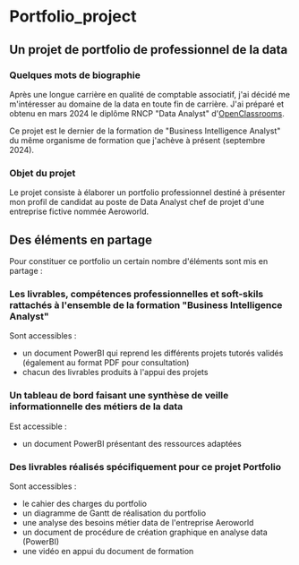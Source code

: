 # Portfolio_project
## Un projet de portfolio de professionnel de la data


### Quelques mots de biographie
Après une longue carrière en qualité de comptable associatif, j'ai décidé me m'intéresser au domaine de la data en toute fin de carrière. 
J'ai préparé et obtenu en mars 2024 le diplôme RNCP "Data Analyst" d'[OpenClassrooms](https://openclassrooms.com/fr/).

Ce projet est le dernier de la formation de "Business Intelligence Analyst" du même organisme de formation que j'achève à présent (septembre 2024).

### Objet du projet
Le projet consiste à élaborer un portfolio professionnel destiné à présenter mon profil de candidat au poste de Data Analyst chef de projet d'une entreprise fictive nommée Aeroworld.

## Des éléments en partage
Pour constituer ce portfolio un certain nombre d'éléments sont mis en partage :

### Les livrables, compétences professionnelles et soft-skils rattachés à l'ensemble de la formation "Business Intelligence Analyst" 
Sont accessibles :
- un document PowerBI qui reprend les différents projets tutorés validés (également au format PDF pour consultation)
- chacun des livrables produits à l'appui des projets

### Un tableau de bord faisant une synthèse de veille informationnelle des métiers de la data
Est accessible :
- un document PowerBI présentant des ressources adaptées

### Des livrables réalisés spécifiquement pour ce projet Portfolio 
Sont accessibles :
- le cahier des charges du portfolio
- un diagramme de Gantt de réalisation du portfolio
- une analyse des besoins métier data de l'entreprise Aeroworld
- un document de procédure de création graphique en analyse data (PowerBI)
- une vidéo en appui du document de formation


